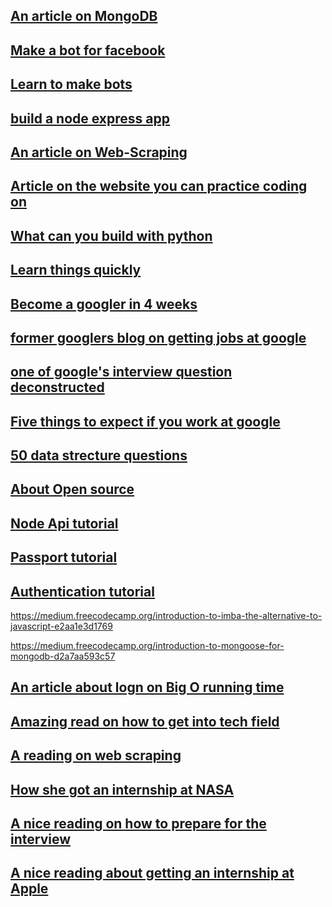 ## [An article on MongoDB](https://medium.freecodecamp.org/introduction-to-mongoose-for-mongodb-d2a7aa593c57)

## [Make a bot for facebook](https://tutorials.botsfloor.com/creating-a-simple-facebook-messenger-ai-bot-with-api-ai-in-node-js-50ae2fa5c80d)

## [Learn to make bots](https://tutorials.botsfloor.com/)

## [build a node express app](https://medium.freecodecamp.org/how-to-write-a-production-ready-node-and-express-app-f214f0b17d8c)

## [An article on Web-Scraping](https://hackernoon.com/web-scraping-tutorial-with-python-tips-and-tricks-db070e70e071)

## [Article on the website you can practice coding on](https://medium.com/coderbyte/the-10-best-coding-challenge-websites-for-2018-12b57645b654)

## [What can you build with python](https://medium.freecodecamp.org/what-can-you-do-with-python-the-3-main-applications-518db9a68a78)

## [Learn things quickly](http://norvig.com/21-days.html)

## [Become a googler in 4 weeks](https://www.linkedin.com/pulse/average-googler-four-weeks-study-plan-milad-naseri/)

## [former googlers blog on getting jobs at google](https://steve-yegge.blogspot.com/2008/03/get-that-job-at-google.html)

## [one of google's interview question deconstructed](https://hackernoon.com/google-interview-questions-deconstructed-the-knights-dialer-f780d516f029)

## [Five things to expect if you work at google](https://www.linkedin.com/pulse/5-obvious-so-things-expect-when-you-work-google-richard-garcia/)

## [50 data strecture questions](https://hackernoon.com/50-data-structure-and-algorithms-interview-questions-for-programmers-b4b1ac61f5b0)

## [About Open source](https://blog.kentcdodds.com/first-timers-only-78281ea47455)

## [Node Api tutorial](https://medium.freecodecamp.org/building-a-simple-node-js-api-in-under-30-minutes-a07ea9e390d2)

## [Passport tutorial](https://medium.freecodecamp.org/learn-how-to-handle-authentication-with-node-using-passport-js-4a56ed18e81e)

## [Authentication tutorial](https://medium.com/createdd-notes/starting-with-authentication-a-tutorial-with-node-js-and-mongodb-25d524ca0359)

https://medium.freecodecamp.org/introduction-to-imba-the-alternative-to-javascript-e2aa1e3d1769

https://medium.freecodecamp.org/introduction-to-mongoose-for-mongodb-d2a7aa593c57

## [An article about logn on Big O running time](https://hackernoon.com/what-does-the-time-complexity-o-log-n-actually-mean-45f94bb5bfbf)

## [Amazing read on how to get into tech field](https://medium.freecodecamp.org/how-to-land-a-top-notch-tech-job-as-a-student-5c97fec82f3d)

## [A reading on web scraping](https://www.codementor.io/blog/python-web-scraping-63l2v9sf2q?utm_content=posts&utm_source=sendgrid&utm_medium=email&utm_term=post-546ttpb9nd&utm_campaign=newsletter20190206)

## [How she got an internship at NASA](https://astrokayla.wordpress.com/2019/03/10/i-got-a-nasa-internship/)

## [A nice reading on how to prepare for the interview](https://www.reddit.com/r/cscareerquestions/comments/9i0pow/graduated_with_a_24_gpa_1_year_ago_after_studying/?utm_source=share&utm_medium=ios_app)

## [A nice reading about getting an internship at Apple](https://medium.com/@xanderdunn/getting-an-apple-software-engineering-internship-9a7b0d9de910)
